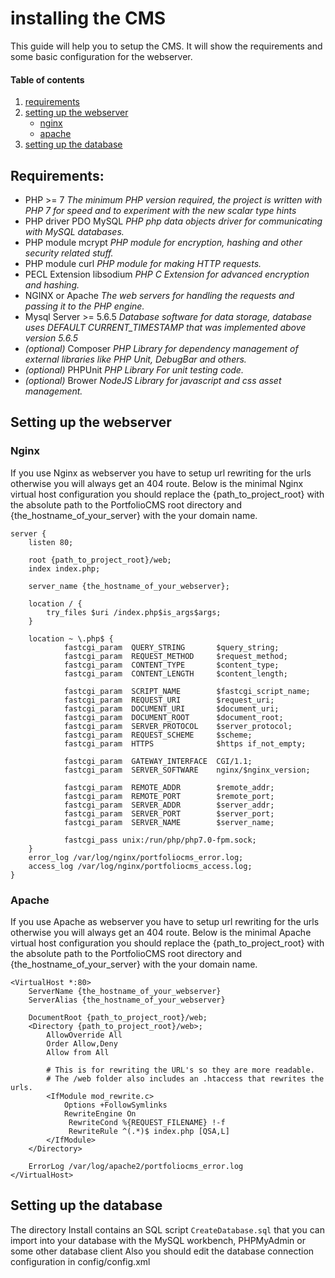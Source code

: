 # installing the CMS
This guide will help you to setup the CMS. It will show the requirements
and some basic configuration for the webserver.

#### Table of contents
1. [requirements](#requirements)
2. [setting up the webserver](#settingUpTheWebserver)
    * [nginx](#nginx)
    * [apache](#apache)
3. [setting up the database](#database)

## Requirements: <a name="requirements"></a>
* PHP >= 7 _The minimum PHP version required, the project is written with PHP 7 for speed and to experiment with the new scalar type hints_
* PHP driver PDO MySQL _PHP php data objects driver for communicating with MySQL databases._
* PHP module mcrypt _PHP module for encryption, hashing and other security related stuff._
* PHP module curl _PHP module for making HTTP requests._
* PECL Extension libsodium _PHP C Extension for advanced encryption and hashing._
* NGINX or Apache _The web servers for handling the requests and passing it to the PHP engine._
* Mysql Server >= 5.6.5 _Database software for data storage, database uses DEFAULT CURRENT_TIMESTAMP that was implemented above version 5.6.5_
* *(optional)* Composer _PHP Library for dependency management of external libraries like PHP Unit, DebugBar and others._ 
* *(optional)* PHPUnit _PHP Library For unit testing code._
* *(optional)* Brower _NodeJS Library for javascript and css asset management._

## Setting up the webserver <a name="settingUpTheWebserver"></a>

### Nginx <a name="nginx"></a>
If you use Nginx as webserver you have to setup url rewriting for the urls otherwise you will always get an 404 route.
Below is the minimal Nginx virtual host configuration you should replace the {path_to_project_root} with the absolute
path to the PortfolioCMS root directory and {the_hostname_of_your_server} with the your domain name.

```Nginx
server {
	listen 80;

	root {path_to_project_root}/web;
	index index.php;

	server_name {the_hostname_of_your_webserver};

	location / {
		try_files $uri /index.php$is_args$args;
	}

	location ~ \.php$ {
            fastcgi_param  QUERY_STRING       $query_string;
            fastcgi_param  REQUEST_METHOD     $request_method;
            fastcgi_param  CONTENT_TYPE       $content_type;
            fastcgi_param  CONTENT_LENGTH     $content_length;
            
            fastcgi_param  SCRIPT_NAME        $fastcgi_script_name;
            fastcgi_param  REQUEST_URI        $request_uri;
            fastcgi_param  DOCUMENT_URI       $document_uri;
            fastcgi_param  DOCUMENT_ROOT      $document_root;
            fastcgi_param  SERVER_PROTOCOL    $server_protocol;
            fastcgi_param  REQUEST_SCHEME     $scheme;
            fastcgi_param  HTTPS              $https if_not_empty;
            
            fastcgi_param  GATEWAY_INTERFACE  CGI/1.1;
            fastcgi_param  SERVER_SOFTWARE    nginx/$nginx_version;
            
            fastcgi_param  REMOTE_ADDR        $remote_addr;
            fastcgi_param  REMOTE_PORT        $remote_port;
            fastcgi_param  SERVER_ADDR        $server_addr;
            fastcgi_param  SERVER_PORT        $server_port;
            fastcgi_param  SERVER_NAME        $server_name;
            
            fastcgi_pass unix:/run/php/php7.0-fpm.sock;
	}
	error_log /var/log/nginx/portfoliocms_error.log;
    access_log /var/log/nginx/portfoliocms_access.log;
}
```

### Apache <a name="apache"></a>
If you use Apache as webserver you have to setup url rewriting for the urls otherwise you will always get an 404 route.
Below is the minimal Apache virtual host configuration you should replace the {path_to_project_root} with the absolute
path to the PortfolioCMS root directory and {the_hostname_of_your_server} with the your domain name.

```ApacheConf
<VirtualHost *:80>
    ServerName {the_hostname_of_your_webserver}
    ServerAlias {the_hostname_of_your_webserver}

    DocumentRoot {path_to_project_root}/web;
    <Directory {path_to_project_root}/web>;
        AllowOverride All
        Order Allow,Deny
        Allow from All
        
        # This is for rewriting the URL's so they are more readable.
        # The /web folder also includes an .htaccess that rewrites the urls.
        <IfModule mod_rewrite.c>
            Options +FollowSymlinks
            RewriteEngine On
             RewriteCond %{REQUEST_FILENAME} !-f
             RewriteRule ^(.*)$ index.php [QSA,L]
        </IfModule>
    </Directory>

    ErrorLog /var/log/apache2/portfoliocms_error.log
</VirtualHost>
```

## Setting up the database <a name="database"></a>
The directory Install contains an SQL script `CreateDatabase.sql` that you can import into your database with the MySQL workbench, PHPMyAdmin or some 
other database client
Also you should edit the database connection configuration in config/config.xml